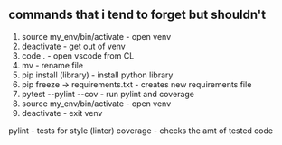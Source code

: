 ## commands that i tend to forget but shouldn't
1. source my_env/bin/activate - open venv
2. deactivate - get out of venv
3. code . - open  vscode from CL
4. mv - rename file
4. pip install (library) - install python library
5. pip freeze -> requirements.txt - creates new requirements file
6. pytest --pylint --cov - run pylint and coverage
7. source my_env/bin/activate - open venv
8. deactivate - exit venv

pylint - tests for style (linter)
coverage - checks the amt of tested code
